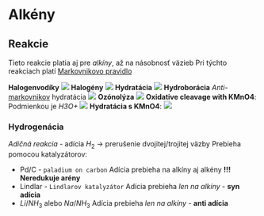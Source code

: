 # Alkény

## Reakcie
Tieto reakcie platia aj pre *alkíny*, až na násobnosť väzieb
Pri týchto reakciach platí [Markovnikovo pravidlo](reakcie.md#Markovnikovo%20pravidlo)

**Halogenvodíky**
![](halogenvodíková-adícia.png)
**Halogény**
![](adícia-halogénu.png)
**Hydratácia**
![](adícia-vody-alkény.png)
**Hydroborácia**
*Anti*-[markovnikov](reakcie.md#Markovnikovo%20pravidlo) hydratácia
![](hydroborácia.png)
**Ozónolýza**
![](ozónolýza-reakcia-alkény.png)
**Oxidative cleavage with KMnO4**:
Podmienkou je *H3O+*
![](cleavage-alkeny-kmno4.png)
**Hydratácia s KMnO4**:
![](hydratacia-alkenov-kmno4.png)

### Hydrogenácia
*Adičná reakcia* - adícia $H_2$ -> prerušenie dvojitej/trojitej väzby
Prebieha pomocou katalyzátorov:
- $\text{Pd/C}$ - `paladium on carbon`
Adícia prebieha na alkíny aj alkény
**!!! Neredukuje arény**
- $\text{Lindlar}$ - `Lindlarov katalyzátor`
Adícia prebieha *len na alkíny* - **syn adícia**
- $Li/NH_3$ alebo $Na/NH_3$ 
Adícia prebieha *len na alkíny* - **anti adícia**